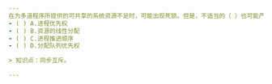 ```yaml
---
在为多道程序所提供的可共享的系统资源不足时，可能出现死锁。但是，不适当的（ ）也可能产生死锁。
- ( ) A.进程优先权 
- ( ) B.资源的线性分配 
- ( ) C.进程推进顺序 
- ( ) D.分配队列优先权

> 知识点：同步互斥。

---
```

